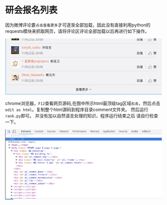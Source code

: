 # 研会报名列表

因为微博评论要```点击查看更多```才可逐渐全部加载，因此没有直接利用python的requests模块来抓取网页，请将评论区评论全部加载以后再进行如下操作。

![click-more][1]

chrome浏览器，```F12```查看网页源码,在图中所示html最顶级tag区域```右击```，然后点击```edit as html```。复制整个html源码到程序目录comment文件夹。
然后运行```rank.py```即可。
并没有加以自然语言处理的知识，程序运行结束之后 请自行检查一下。

![copy-html-file][2]


[1]: https://github.com/trajepl/ljp/blob/master/linux/microblog/pic/click-more.png?raw=true
[2]: https://github.com/trajepl/ljp/blob/master/linux/microblog/pic/copy-html.png?raw=true
